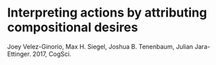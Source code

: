 # Interpreting actions by attributing compositional desires
Joey Velez-Ginorio, Max H. Siegel, Joshua B. Tenenbaum, Julian Jara-Ettinger. 2017, CogSci.
